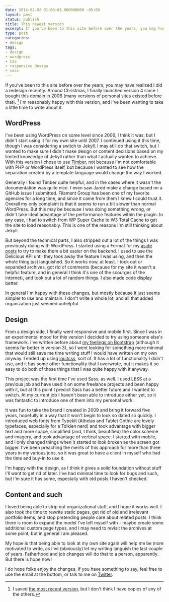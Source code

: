 ```yaml
---
date: 2014-02-02 01:08:03.000000000 -05:00
layout: post
status: publish
title: This newest version
excerpt: If you've been to this site before over the years, you may have realized I did a redesign recently. Around Christmas, I finally launched version 4 since I bought this domain in 2006 (many versions of personal sites existed before that). I'm reasonably happy with this version, and I've been wanting to take a little time to write about it.
type: post
categories:
- design
tags:
- design
- wordpress
- CSS
- responsive design
- sass
---
```

If you've been to this site before over the years, you may have realized I did a redesign recently. Around Christmas, I finally launched version 4 since I bought this domain in 2006 (many versions of personal sites existed before that). [^1] I'm reasonably happy with this version, and I've been wanting to take a little time to write about it.

## WordPress

I've been using WordPress on some level since 2006, I think it was, but I didn't start using it for my own site until 2007. I continued using it this time, though I was considering a switch to Jekyll. I may still do that switch, but I wanted to make sure I didn't make design or content decisions based on my limited knowledge of Jekyll rather than what I actually wanted to achieve. With this version I chose to use [Timber](http://jarednova.github.io/timber/), not because I'm not comfortable with PHP or WordPress itself, but because I wanted to see how the separation created by a template language would change the way I worked.

Generally I found Timber quite helpful, and in the cases where it wasn't the documentation was quite nice. I even saw Jared make a change based on a GitHub issue I submitted. Filament Group has been one of my favorite agencies for a long time, and since it came from them I knew I could trust it. Overall my only complaint is that it seems to run a bit slower than normal WordPress. But this may be because I was doing something wrong, or didn't take ideal advantage of the performance features within the plugin. In any case, I had to switch from WP Super Cache to W3 Total Cache to get the site to load reasonably. This is one of the reasons I'm still thinking about Jekyll.

But beyond the technical parts, I also stripped out a lot of the things I was previously doing with WordPress. I started using a Format for my [aside posts](http://jonathanstegall.com/items-of-interest/) to try to make them a bit easier on the backend. I used to use the Delicious API until they took away the feature I was using, and then the whole thing just languished. So it works now, at least. I took out or expanded archives, got rid of comments (because for my site it wasn't a helpful feature, and in general I think it's one of the scourges of the internet), and took out a lot of random things. I also made code display better.

In general I'm happy with these changes, but mostly because it just seems simpler to use and maintain. I don't write a whole lot, and all that added organization just seemed unhelpful.

## Design

From a design side, I finally went responsive and mobile first. Since I was in an experimental mood for this version I decided to try using someone else's framework. I've written before about [my feelings on Bootstrap](http://jonathanstegall.com/2012/12/17/thoughts-from-a-big-twitter-bootstrap-project/) (although it seems far better in version 3), so I went looking for something more minimal that would still save me time writing stuff I would have written on my own anyway. I ended up using [inuitcss](http://inuitcss.com/), sort of. It has a lot of functionality I didn't use, and it has some other functionality that I overwrote, but it makes it so easy to do both of those things that I was quite happy with it anyway.

This project was the first time I've used Sass, as well. I used LESS at a previous job and have used it on some freelance projects and been happy with it, but at this point I predict Sass has a better future and I wanted to switch. At my current job I haven't been able to introduce either yet, so it was fantastic to introduce one of them into my personal work.

It was fun to take the brand I created in 2009 and bring it forward five years, hopefully in a way that it won't begin to look so dated so quickly. I introduced web fonts from Typekit (Athelas and Tablet Gothic are lovely typefaces, especially for a Tolkien nerd) and took advantage with bigger text and more space, simplified (and, I think, beautified) the color scheme and imagery, and took advantage of vertical space. I started with mobile, and I only changed things when it started to look broken as the screen got bigger. I've been preaching the merits of this approach for more than three years in my various jobs, so it was great to have a client in myself who had the time and buy-in to use it.

I'm happy with the design, as I think it gives a solid foundation without stuff I'll want to get rid of later. I've had minimal time to look for bugs and such, but I'm sure it has some, especially with old posts I haven't checked.

## Content and such

I loved being able to strip out organizational stuff, and I hope it works well. I also took the time to rewrite static pages, get rid of old and irrelevant portfolio items, and stop pretending people care about related posts. I think there is room to expand the model I've left myself with - maybe create some additional custom page types, and I may need to revisit the archives at some point, but in general I am pleased.

My hope is that being able to look at my own site again will help me be more motivated to write, as I've (obviously) let my writing languish the last couple of years. Fatherhood and job changes will do that to a person, apparently. But there is hope now!

I do hope folks enjoy the changes. If you have something to say, feel free to use the email at the bottom, or talk to me on [Twitter](http://twitter.com/jonathanstegall).

[^1]: I saved [the most recent version](http://2009.jonathanstegall.com/), but I don't think I have copies of any of the others.